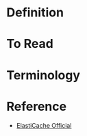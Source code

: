 # Definition

# To Read

# Terminology

# Reference
* [ElastiCache Official](https://aws.amazon.com/elasticache/)
